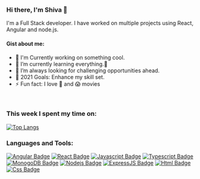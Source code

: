 ### Hi there, I'm Shiva 👋

 I'm a Full Stack developer. I have worked on multiple projects using React, Angular and node.js.
 
#### Gist about me:

- 🔭 I'm Currently working on something cool.
- 🌱 I’m currently learning everything.🤣
- 👯 I’m  always looking for challenging opportunities ahead.
- 🥅 2021 Goals: Enhance my skill set.
- ⚡ Fun fact: I love 🍔 and 😱 movies


<br />

### This week I spent my time on:

  [![Top Langs](https://github-readme-stats.vercel.app/api/top-langs/?username=shiva-shiva&layout=compact&theme=cobalt)](https://github.com/anuraghazra/github-readme-stats)

### Languages and Tools:


 [![Angular Badge](https://img.shields.io/badge/-Angular-c3002f?style=for-the-badge&labelColor=black&logo=angular&logoColor=c3002f)](#) [![React Badge](https://img.shields.io/badge/-React-61DBFB?style=for-the-badge&labelColor=black&logo=react&logoColor=61DBFB)](#)
 [![Javascript Badge](https://img.shields.io/badge/-Javascript-F0DB4F?style=for-the-badge&labelColor=black&logo=javascript&logoColor=F0DB4F)](#) [![Typescript Badge](https://img.shields.io/badge/-Typescript-007acc?style=for-the-badge&labelColor=black&logo=typescript&logoColor=007acc)](#) [![MonogoDB Badge](https://img.shields.io/badge/-MongoDB-4DB33D?style=for-the-badge&labelColor=black&logo=mongodb&logoColor=3FA037)](#) [![Nodejs Badge](https://img.shields.io/badge/-Node.js-3C873A?style=for-the-badge&labelColor=black&logo=node.js&logoColor=3C873A)](#)
 [![ExpressJS Badge](https://img.shields.io/badge/-Express.JS-7b7b7b?style=for-the-badge&labelColor=black&logo=express&logoColor=7b7b7b)](#) [![Html Badge](https://img.shields.io/badge/-Html-ec6534?style=for-the-badge&labelColor=black&logo=html&logoColor=ec6534)](#) 
 [![Css Badge](https://img.shields.io/badge/-Css-1a0dab?style=for-the-badge&labelColor=black&logo=css&logoColor=1a0dab)](#) 
<br />